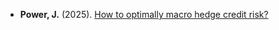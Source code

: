 - <strong>Power, J.</strong> (2025). <a href="contents/papers/credit_macro_hedging.pdf" target="_blank">How to optimally macro hedge credit risk?</a>
